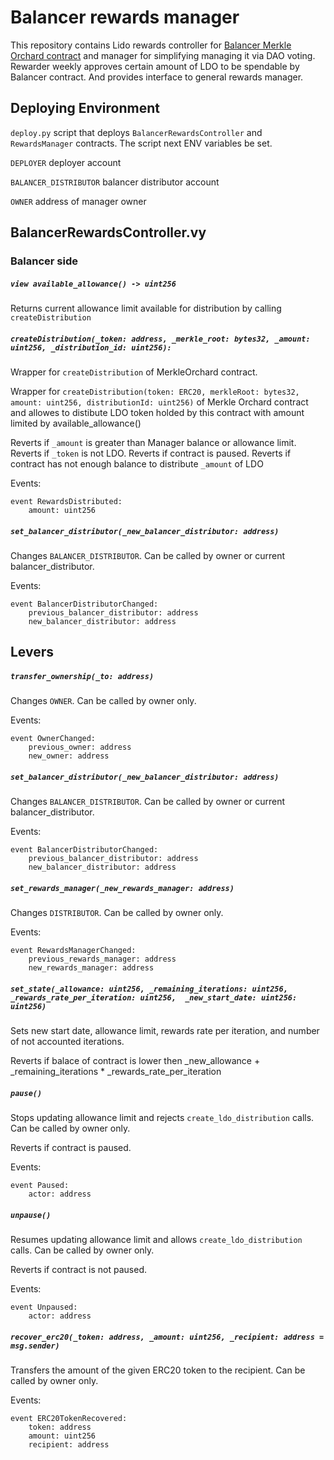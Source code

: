 # Balancer rewards manager

This repository contains Lido rewards controller for [Balancer Merkle Orchard contract](https://github.com/balancer-labs/balancer-v2-monorepo/blob/master/pkg/distributors/contracts/MerkleOrchard.sol) and manager for simplifying managing it via DAO voting.
Rewarder weekly approves certain amount of LDO to be spendable by Balancer contract. And provides interface to general rewards manager.

## Deploying Environment

`deploy.py` script that deploys `BalancerRewardsController` and `RewardsManager` contracts. The script next ENV variables be set.

`DEPLOYER` deployer account

`BALANCER_DISTRIBUTOR` balancer distributor account

`OWNER` address of manager owner

## BalancerRewardsController.vy
### Balancer side

##### `view available_allowance() -> uint256`

Returns current allowance limit available for distribution by calling `createDistribution`

##### `createDistribution(_token: address, _merkle_root: bytes32, _amount: uint256, _distribution_id: uint256):`

Wrapper for `createDistribution` of MerkleOrchard contract.

Wrapper for `createDistribution(token: ERC20, merkleRoot: bytes32, amount: uint256, distributionId: uint256)`
of Merkle Orchard contract and allowes to distibute LDO token holded by this contract
with amount limited by available_allowance()

Reverts if `_amount` is greater than Manager balance or allowance limit.
Reverts if `_token` is not LDO.
Reverts if contract is paused.
Reverts if contract has not enough balance to distribute `_amount` of LDO

Events:

```vyper=
event RewardsDistributed:
    amount: uint256
```

##### `set_balancer_distributor(_new_balancer_distributor: address)`

Changes `BALANCER_DISTRIBUTOR`. Can be called by owner or current balancer_distributor.

Events:

```vyper=
event BalancerDistributorChanged:
    previous_balancer_distributor: address
    new_balancer_distributor: address
```

## Levers

##### `transfer_ownership(_to: address)`

Changes `OWNER`. Can be called by owner only.

Events:

```vyper=
event OwnerChanged:
    previous_owner: address
    new_owner: address
```


##### `set_balancer_distributor(_new_balancer_distributor: address)`

Changes `BALANCER_DISTRIBUTOR`. Can be called by owner or current balancer_distributor.

Events:

```vyper=
event BalancerDistributorChanged:
    previous_balancer_distributor: address
    new_balancer_distributor: address
```

##### `set_rewards_manager(_new_rewards_manager: address)`

Changes `DISTRIBUTOR`. Can be called by owner only.

Events:

```vyper=
event RewardsManagerChanged:
    previous_rewards_manager: address
    new_rewards_manager: address
```


##### `set_state(_allowance: uint256, _remaining_iterations: uint256, _rewards_rate_per_iteration: uint256,  _new_start_date: uint256: uint256)`

Sets new start date, allowance limit, rewards rate per iteration, and number of not accounted iterations.

Reverts if balace of contract is lower then _new_allowance + _remaining_iterations * _rewards_rate_per_iteration


##### `pause()`

Stops updating allowance limit and rejects `create_ldo_distribution` calls. Can be called by owner only.

Reverts if contract is paused.

Events:
```vyper=
event Paused:
    actor: address
```

##### `unpause()`

Resumes updating allowance limit and allows `create_ldo_distribution` calls.
Can be called by owner only.

Reverts if contract is not paused.

Events:
```vyper=
event Unpaused:
    actor: address
```

##### `recover_erc20(_token: address, _amount: uint256, _recipient: address = msg.sender)`

Transfers the amount of the given ERC20 token to the recipient. Can be called by owner only.

Events:
```vyper=
event ERC20TokenRecovered:
    token: address
    amount: uint256
    recipient: address
```
